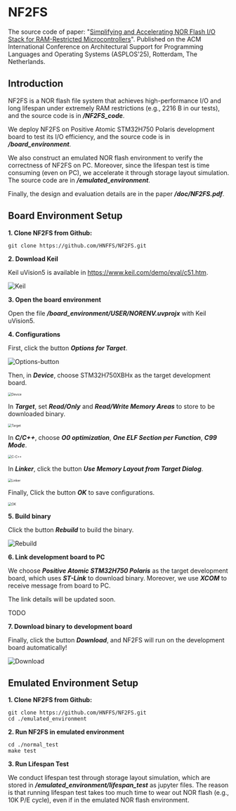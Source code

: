 # NF2FS

The source code of paper: "<u>Simplifying and Accelerating NOR Flash I/O Stack for RAM-Restricted Microcontrollers</u>". Published on the ACM International Conference on Architectural Support for Programming Languages and Operating Systems (ASPLOS'25), Rotterdam, The Netherlands.

## Introduction

NF2FS is a NOR flash file system that achieves high-performance I/O and long lifespan under extremely RAM restrictions (e.g., 2216 B in our tests), and the source code is in ***/NF2FS_code***.

We deploy NF2FS on Positive Atomic STM32H750 Polaris development board to test its I/O efficiency, and the source code is in ***/board_environment***.

We also construct an emulated NOR flash environment to verify the correctness of NF2FS on PC. Moreover,  since the lifespan test is time consuming (even on PC), we accelerate it through storage layout simulation. The source code are in ***/emulated_environment***.

Finally, the design and evaluation details are in the paper ***/doc/NF2FS.pdf***.

## Board Environment Setup

**1. Clone NF2FS from Github:**

~~~shell
git clone https://github.com/HNFFS/NF2FS.git
~~~

**2. Download Keil**

Keil uVision5 is available in https://www.keil.com/demo/eval/c51.htm.

<img src=".\image\Keil.jpg" alt="Keil" />

**3. Open the board environment**

Open the file ***/board_environment/USER/NORENV.uvprojx*** with Keil uVision5.

**4. Configurations**

First, click the button ***Options for Target***.

<img src=".\image\Options-button.png" alt="Options-button" />


Then, in ***Device***, choose STM32H750XBHx as the target development board.

<img src=".\image\Device.png" alt="Device" style="zoom: 50%;" />

In ***Target***, set ***Read/Only*** and ***Read/Write Memory Areas*** to store to be downloaded binary.

<img src=".\image\Target.png" alt="Target" style="zoom:50%;" />

In ***C/C++***, choose ***O0 optimization***, ***One ELF Section per Function***, ***C99 Mode***.

<img src=".\image\C-C++.png" alt="C-C++" style="zoom:50%;" />

In ***Linker***, click the button ***Use Memory Layout from Target Dialog***.

<img src=".\image\Linker.png" alt="Linker" style="zoom:50%;" />

Finally, Click the button ***OK*** to save configurations.

<img src=".\image\OK.png" alt="OK" style="zoom:50%;" />

**5. Build binary**

Click the button ***Rebuild*** to build the binary.

<img src=".\image\Rebuild.png" alt="Rebuild" />

**6. Link development board to PC**

We choose ***Positive Atomic STM32H750 Polaris*** as the target development board, which uses ***ST-Link*** to download binary. Moreover, we use ***XCOM*** to receive message from board to PC.

The link details will be updated soon.

TODO

**7. Download binary to development board**

Finally, click the button ***Download***, and NF2FS will run on the development board automatically!

<img src=".\image\Download.png" alt="Download" />

## Emulated Environment Setup

**1. Clone NF2FS from Github:**

~~~shell
git clone https://github.com/HNFFS/NF2FS.git
cd ./emulated_environment
~~~

**2. Run NF2FS in emulated environment**

~~~shell
cd ./normal_test
make test
~~~

**3. Run Lifespan Test**

We conduct lifespan test through storage layout simulation, which are stored in ***/emulated_environment/lifespan_test*** as jupyter files. The reason is that running lifespan test takes too much time to wear out NOR flash (e.g., 10K P/E cycle), even if in the emulated NOR flash environment.
